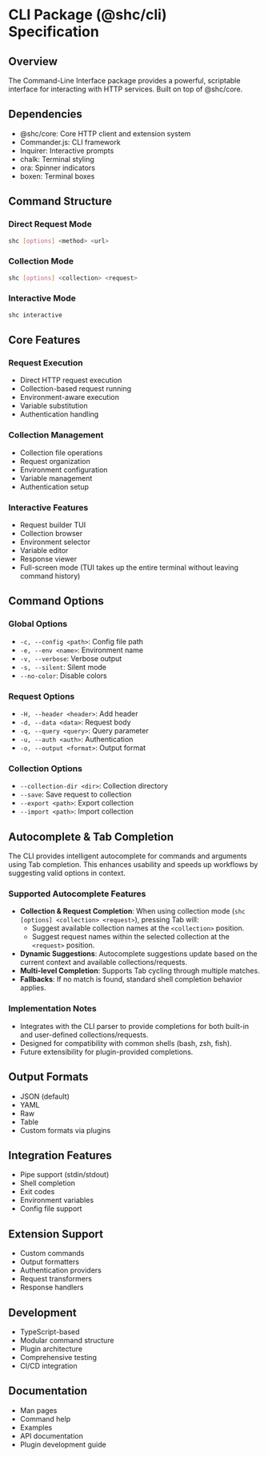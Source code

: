 # CLI Package (@shc/cli) Specification

## Overview

The Command-Line Interface package provides a powerful, scriptable interface for interacting with HTTP services. Built on top of @shc/core.

## Dependencies

- @shc/core: Core HTTP client and extension system
- Commander.js: CLI framework
- Inquirer: Interactive prompts
- chalk: Terminal styling
- ora: Spinner indicators
- boxen: Terminal boxes

## Command Structure

### Direct Request Mode

```bash
shc [options] <method> <url>
```

### Collection Mode

```bash
shc [options] <collection> <request>
```

### Interactive Mode

```bash
shc interactive
```

## Core Features

### Request Execution

- Direct HTTP request execution
- Collection-based request running
- Environment-aware execution
- Variable substitution
- Authentication handling

### Collection Management

- Collection file operations
- Request organization
- Environment configuration
- Variable management
- Authentication setup

### Interactive Features

- Request builder TUI
- Collection browser
- Environment selector
- Variable editor
- Response viewer
- Full-screen mode (TUI takes up the entire terminal without leaving command history)

## Command Options

### Global Options

- `-c, --config <path>`: Config file path
- `-e, --env <name>`: Environment name
- `-v, --verbose`: Verbose output
- `-s, --silent`: Silent mode
- `--no-color`: Disable colors

### Request Options

- `-H, --header <header>`: Add header
- `-d, --data <data>`: Request body
- `-q, --query <query>`: Query parameter
- `-u, --auth <auth>`: Authentication
- `-o, --output <format>`: Output format

### Collection Options

- `--collection-dir <dir>`: Collection directory
- `--save`: Save request to collection
- `--export <path>`: Export collection
- `--import <path>`: Import collection

## Autocomplete & Tab Completion

The CLI provides intelligent autocomplete for commands and arguments using Tab completion. This enhances usability and speeds up workflows by suggesting valid options in context.

### Supported Autocomplete Features

- **Collection & Request Completion**: When using collection mode (`shc [options] <collection> <request>`), pressing Tab will:
  - Suggest available collection names at the `<collection>` position.
  - Suggest request names within the selected collection at the `<request>` position.
- **Dynamic Suggestions**: Autocomplete suggestions update based on the current context and available collections/requests.
- **Multi-level Completion**: Supports Tab cycling through multiple matches.
- **Fallbacks**: If no match is found, standard shell completion behavior applies.

### Implementation Notes
- Integrates with the CLI parser to provide completions for both built-in and user-defined collections/requests.
- Designed for compatibility with common shells (bash, zsh, fish).
- Future extensibility for plugin-provided completions.

## Output Formats

- JSON (default)
- YAML
- Raw
- Table
- Custom formats via plugins

## Integration Features

- Pipe support (stdin/stdout)
- Shell completion
- Exit codes
- Environment variables
- Config file support

## Extension Support

- Custom commands
- Output formatters
- Authentication providers
- Request transformers
- Response handlers

## Development

- TypeScript-based
- Modular command structure
- Plugin architecture
- Comprehensive testing
- CI/CD integration

## Documentation

- Man pages
- Command help
- Examples
- API documentation
- Plugin development guide
